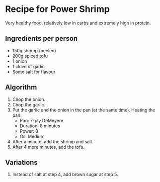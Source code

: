 Recipe for Power Shrimp
=======================
Very healthy food, relatively low in carbs and extremely high in protein.

Ingredients per person
----------------------
- 150g shrimp (peeled)
- 200g spiced tofu
- 1 onion
- 1 clove of garlic
- Some salt for flavour

Algorithm
---------
1. Chop the onion.
2. Chop the garlic.
3. Put the garlic and the onion in the pan (at the same time). Heating the pan:
	- Pan: 7-ply DeMeyere
	- Duration: 8 minutes
	- Power: 8
	- Oil: Medium
4. After a minute, add the shrimp and salt.
5. After 4 more minutes, add the tofu.

Variations
----------
1. Instead of salt at step 4, add brown sugar at step 5.
